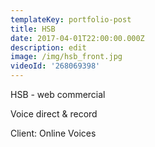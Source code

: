 ```yaml
---
templateKey: portfolio-post
title: HSB
date: 2017-04-01T22:00:00.000Z
description: edit
image: /img/hsb_front.jpg
videoId: '268069398'
---
```

HSB - web commercial

Voice direct & record

Client: Online Voices
